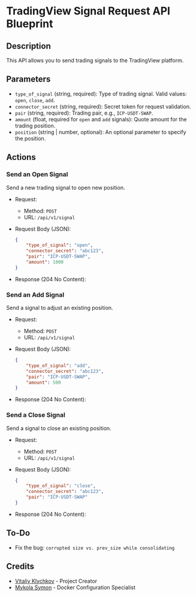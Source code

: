 # TradingView Signal Request API Blueprint

## Description

This API allows you to send trading signals to the TradingView platform.

## Parameters

- `type_of_signal` (string, required): Type of trading signal. Valid values: `open`, `close`, `add`.
- `connector_secret` (string, required): Secret token for request validation.
- `pair` (string, required): Trading pair, e.g., `ICP-USDT-SWAP`.
- `amount` (float, required for `open` and `add` signals): Quote amount for the trading position.
- `position` (string | number, optional): An optional parameter to specify the position.

## Actions

### Send an Open Signal

Send a new trading signal to open new position.

- Request:
    - Method: `POST`
    - URL: `/api/v1/signal`

- Request Body (JSON):
    ```json
    {
        "type_of_signal": "open",
        "connector_secret": "abc123",
        "pair": "ICP-USDT-SWAP",
        "amount": 1000
    }
    ```

- Response (204 No Content):

### Send an Add Signal

Send a signal to adjust an existing position.

- Request:
    - Method: `POST`
    - URL: `/api/v1/signal`

- Request Body (JSON):
    ```json
    {
        "type_of_signal": "add",
        "connector_secret": "abc123",
        "pair": "ICP-USDT-SWAP",
        "amount": 500
    }
    ```

- Response (204 No Content):

### Send a Close Signal

Send a signal to close an existing position.

- Request:
    - Method: `POST`
    - URL: `/api/v1/signal`

- Request Body (JSON):
    ```json
    {
        "type_of_signal": "close",
        "connector_secret": "abc123",
        "pair": "ICP-USDT-SWAP"
    }
    ```

- Response (204 No Content):

## To-Do

- Fix the bug: `corrupted size vs. prev_size while consolidating`

## Credits

- [Vitaliy Klychkov](https://github.com/vitassuper) - Project Creator
- [Mykola Symon](https://github.com/andinoriel) - Docker Configuration Specialist
